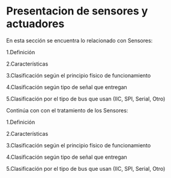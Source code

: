 # Presentacion de sensores y actuadores

En esta sección se encuentra lo relacionado con Sensores:

1.Definición

2.Características

3.Clasificación según el principio físico de funcionamiento

4.Clasificación según tipo de señal que entregan

5.Clasificación por el tipo de bus que usan (IIC, SPI, Serial, Otro)

Continúa con con el tratamiento de los Sensores:

1.Definición

2.Características

3.Clasificación según el principio físico de funcionamiento

4.Clasificación según tipo de señal que entregan

5.Clasificación por el tipo de bus que usan (IIC, SPI, Serial, Otro)
